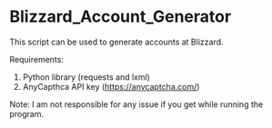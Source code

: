 # Blizzard_Account_Generator
This script can be used to generate accounts at Blizzard.

Requirements:
1. Python library (requests and lxml)
2. AnyCapthca API key (https://anycaptcha.com/)

Note: 
I am not responsible for any issue if you get while running the program.
